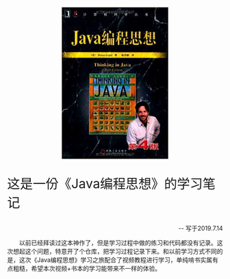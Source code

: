 <div align='center'><img src='https://github.com/theanswer910725/ThinkingInJava/blob/master/resources/timg.jpg' width='250' /></div>

<p style='font-size:30px;'>这是一份《Java编程思想》的学习笔记</p>

<p align='right'>-- 写于2019.7.14</p>

　　以前已经拜读过这本神作了，但是学习过程中做的练习和代码都没有记录。这次想起这个问题，特意开了个仓库，把学习过程记录下来。和以前学习方式不同的是，这次《Java编程思想》学习之旅配合了视频教程进行学习，单纯啃书实属有点粗糙，希望本次视频+书本的学习能带来不一样的体验。
